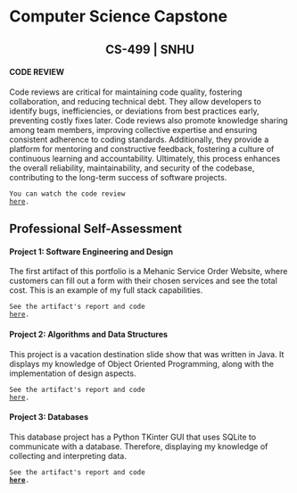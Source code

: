 # Computer Science Capstone
  
## <center>CS-499 | SNHU</center>

#### CODE REVIEW

Code reviews are critical for maintaining code quality, fostering collaboration, and reducing technical debt. They allow developers to identify bugs, inefficiencies, or deviations from best practices early, preventing costly fixes later. Code reviews also promote knowledge sharing among team members, improving collective expertise and ensuring consistent adherence to coding standards. Additionally, they provide a platform for mentoring and constructive feedback, fostering a culture of continuous learning and accountability. Ultimately, this process enhances the overall reliability, maintainability, and security of the codebase, contributing to the long-term success of software projects. 

<code>You can watch the code review <a href="https://www.youtube.com/watch?v=N_TAyv-Cbd4">here</a>.</code>

## Professional Self-Assessment

#### Project 1: Software Engineering and Design

The first artifact of this portfolio is a Mehanic Service Order Website, where customers can fill out a form with their chosen services and see the total cost. This is an example of my full stack capabilities.

<center>
  <a href="https://github.com/victorzs78/victorzs78.github.io/tree/Enhancement1">
  </a>
</center>
  
<code>See the artifact's report and code <a href="https://github.com/victorzs78/victorzs78.github.io/new/main">here</a>.</code>

#### Project 2: Algorithms and Data Structures

This project is a vacation destination slide show that was written in Java. It displays my knowledge of Object Oriented Programming, along with the implementation of design aspects.

<center>
  <a href="https://github.com/victorzs78/victorzs78.github.io/new/main" title="Click me to view the artifact report">
  </a>
</center>
  
<code>See the artifact's report and code <a href="https://github.com/victorzs78/victorzs78.github.io/new/main">here</a>.</code>

#### Project 3: Databases

This database project has a Python TKinter GUI that uses SQLite to communicate with a database. Therefore, displaying my knowledge of collecting and interpreting data.

<center>
  <a href="https://github.com/victorzs78/victorzs78.github.io/new/main">
  </a>
</center>

  <code>See the artifact's report and code <b><a href="https://github.com/victorzs78/victorzs78.github.io/new/main" title="Click me to view the artifact report">here</a></b>.</code>

